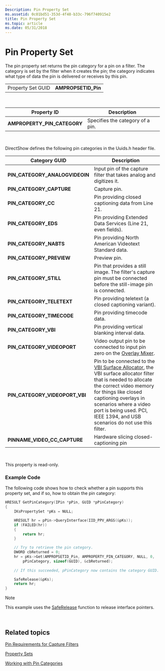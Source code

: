 ```yaml
---
Description: Pin Property Set
ms.assetid: 0c01bd51-353d-4f48-b33c-796f740915e2
title: Pin Property Set
ms.topic: article
ms.date: 05/31/2018
---
```


# Pin Property Set

The pin property set returns the pin category for a pin on a filter. The category is set by the filter when it creates the pin; the category indicates what type of data the pin is delivered or receives by this pin.



|                   |                      |
|-------------------|----------------------|
| Property Set GUID | **AMPROPSETID\_Pin** |



 



| Property ID                   | Description                      |
|-------------------------------|----------------------------------|
| **AMPROPERTY\_PIN\_CATEGORY** | Specifies the category of a pin. |



 

DirectShow defines the following pin categories in the Uuids.h header file.



| Category GUID                     | Description                                                                                                                                                                                                                                                                                                             |
|-----------------------------------|-------------------------------------------------------------------------------------------------------------------------------------------------------------------------------------------------------------------------------------------------------------------------------------------------------------------------|
| **PIN\_CATEGORY\_ANALOGVIDEOIN**  | Input pin of the capture filter that takes analog and digitizes it.                                                                                                                                                                                                                                                     |
| **PIN\_CATEGORY\_CAPTURE**        | Capture pin.                                                                                                                                                                                                                                                                                                            |
| **PIN\_CATEGORY\_CC**             | Pin providing closed captioning data from Line 21.                                                                                                                                                                                                                                                                      |
| **PIN\_CATEGORY\_EDS**            | Pin providing Extended Data Services (Line 21, even fields).                                                                                                                                                                                                                                                            |
| **PIN\_CATEGORY\_NABTS**          | Pin providing North American Videotext Standard data.                                                                                                                                                                                                                                                                   |
| **PIN\_CATEGORY\_PREVIEW**        | Preview pin.                                                                                                                                                                                                                                                                                                            |
| **PIN\_CATEGORY\_STILL**          | Pin that provides a still image. The filter's capture pin must be connected before the still-image pin is connected.                                                                                                                                                                                                    |
| **PIN\_CATEGORY\_TELETEXT**       | Pin providing teletext (a closed captioning variant).                                                                                                                                                                                                                                                                   |
| **PIN\_CATEGORY\_TIMECODE**       | Pin providing timecode data.                                                                                                                                                                                                                                                                                            |
| **PIN\_CATEGORY\_VBI**            | Pin providing vertical blanking interval data.                                                                                                                                                                                                                                                                          |
| **PIN\_CATEGORY\_VIDEOPORT**      | Video output pin to be connected to input pin zero on the [Overlay Mixer](overlay-mixer-filter.md).                                                                                                                                                                                                                    |
| **PIN\_CATEGORY\_VIDEOPORT\_VBI** | Pin to be connected to the [VBI Surface Allocator](vbi-surface-allocator.md), the VBI surface allocator filter that is needed to allocate the correct video memory for things like closed captioning overlays in scenarios where a video port is being used. PCI, IEEE 1394, and USB scenarios do not use this filter. |
| **PINNAME\_VIDEO\_CC\_CAPTURE**   | Hardware slicing closed-captioning pin                                                                                                                                                                                                                                                                                  |



 

This property is read-only.

### Example Code

The following code shows how to check whether a pin supports this property set, and if so, how to obtain the pin category:


```C++
HRESULT GetPinCategory(IPin *pPin, GUID *pPinCategory)
{
    IKsPropertySet *pKs = NULL;

    HRESULT hr = pPin->QueryInterface(IID_PPV_ARGS(&pKs));
    if (FAILED(hr))
    {
        return hr;
    }

    // Try to retrieve the pin category.
    DWORD cbReturned = 0;
    hr = pKs->Get(AMPROPSETID_Pin, AMPROPERTY_PIN_CATEGORY, NULL, 0, 
        pPinCategory, sizeof(GUID), &cbReturned);
    
    // If this succeeded, pPinCategory now contains the category GUID.

    SafeRelease(&pKs);
    return hr;
}
```



> [!Note]  
> This example uses the [SafeRelease](https://msdn.microsoft.com/en-us/library/Dd940435(v=VS.85).aspx) function to release interface pointers.

 

## Related topics

<dl> <dt>

[Pin Requirements for Capture Filters](pin-requirements-for-capture-filters.md)
</dt> <dt>

[Property Sets](property-sets.md)
</dt> <dt>

[Working with Pin Categories](working-with-pin-categories.md)
</dt> </dl>

 

 




